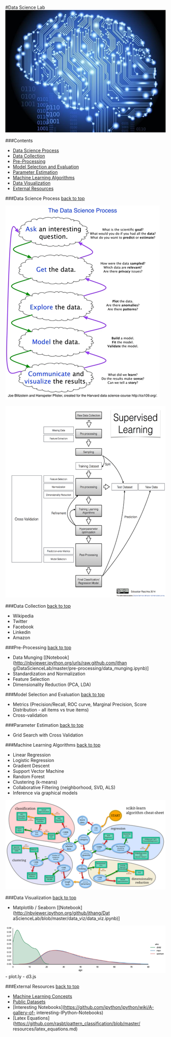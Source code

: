
#Data Science Lab
<img src="./images/brain.png">

###Contents
- [Data Science Process](#data-science-process)
- [Data Collection](#data-collection)
- [Pre-Processing](#pre-processing)
- [Model Selection and Evaluation](#model-selection-and-evaluation)
- [Parameter Estimation](#parameter-estimation)
- [Machine Learning Algorithms](#machine-learning-algorithms)
- [Data Visualization](#data-visualization)
- [External Resources](#external-resources)

###Data Science Process
[back to top](#contents)

<img src="./images/datascience_process.png">
<br>
<br>
<img src="./images/datascience_flowchart.png" style="width: 700px;
height:600px;">

###Data Collection
[back to top](#contents)
- Wikipedia
- Twitter
- Facebook
- Linkedin
- Amazon

###Pre-Processing
[back to top](#contents)
- Data Munging [[Notebook](http://nbviewer.ipython.org/urls/raw.github.com/jthan
g/DataScienceLab/master/pre-processing/data_munging.ipynb)]
- Standardization and Normalization
- Feature Selection
- Dimensionality Reduction (PCA, LDA)

###Model Selection and Evaluation
[back to top](#contents)
- Metrics (Precision/Recall, ROC curve, Marginal Precision, Score Distribution -
all items vs true items)
- Cross-validation

###Parameter Estimation
[back to top](#contents)
- Grid Search with Cross Validation

###Machine Learning Algorithms
[back to top](#contents)
- Linear Regression
- Logistic Regression
- Gradient Descent
- Support Vector Machine
- Random Forest
- Clustering (k-means)
- Collaborative Filtering (neighborhood, SVD, ALS)
- Inference via graphical models

<img src="./images/ml_cheatsheet.png">

###Data Visualization
[back to top](#contents)
- Matplotlib / Seaborn [[Notebook](http://nbviewer.ipython.org/github/jthang/Dat
aScienceLab/blob/master/data_viz/data_viz.ipynb)]
<img src="./images/data_viz.png">
- plot.ly
- d3.js

###External Resources
[back to top](#contents)
- [Machine Learning Concepts](http://www.metacademy.org/browse)
- [Public Datasets](https://github.com/caesar0301/awesome-public-datasets)
- [Interesting Notebooks](https://github.com/ipython/ipython/wiki/A-gallery-of-
interesting-IPython-Notebooks)
- [Latex Equations](https://github.com/rasbt/pattern_classification/blob/master/
resources/latex_equations.md)

